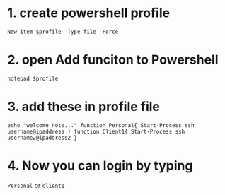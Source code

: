 # 1. create powershell profile

<code>New-item $profile -Type file -Force</code>

# 2. open Add funciton to Powershell

<code>notepad $profile</code>

# 3. add these in profile file

<code>echo "welcome note..."
function Personal{
Start-Process ssh username@ipaddress
}
function Client1{
Start-Process ssh username2@ipaddress2
}
</code>

# 4. Now you can login by typing

<code>Personal</code>
or
<code>client1</code>
